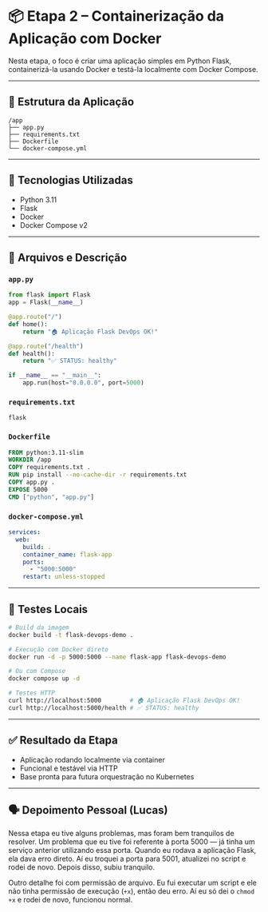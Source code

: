 # 📦 Etapa 2 – Containerização da Aplicação com Docker

Nesta etapa, o foco é criar uma aplicação simples em Python Flask, containerizá-la usando Docker e testá-la localmente com Docker Compose.

---

## 🧱 Estrutura da Aplicação

```
/app
├── app.py
├── requirements.txt
├── Dockerfile
└── docker-compose.yml
```

---

## 🧰 Tecnologias Utilizadas

- Python 3.11  
- Flask  
- Docker  
- Docker Compose v2  

---

## 📜 Arquivos e Descrição

### `app.py`

```python
from flask import Flask
app = Flask(__name__)

@app.route("/")
def home():
    return "🏠 Aplicação Flask DevOps OK!"

@app.route("/health")
def health():
    return "✅ STATUS: healthy"

if __name__ == "__main__":
    app.run(host="0.0.0.0", port=5000)
```

### `requirements.txt`

```
flask
```

### `Dockerfile`

```Dockerfile
FROM python:3.11-slim
WORKDIR /app
COPY requirements.txt .
RUN pip install --no-cache-dir -r requirements.txt
COPY app.py .
EXPOSE 5000
CMD ["python", "app.py"]
```

### `docker-compose.yml`

```yaml
services:
  web:
    build: .
    container_name: flask-app
    ports:
      - "5000:5000"
    restart: unless-stopped
```

---

## 🧪 Testes Locais

```bash
# Build da imagem
docker build -t flask-devops-demo .

# Execução com Docker direto
docker run -d -p 5000:5000 --name flask-app flask-devops-demo

# Ou com Compose
docker compose up -d

# Testes HTTP
curl http://localhost:5000        # 🏠 Aplicação Flask DevOps OK!
curl http://localhost:5000/health # ✅ STATUS: healthy
```

---

## ✅ Resultado da Etapa

- Aplicação rodando localmente via container  
- Funcional e testável via HTTP  
- Base pronta para futura orquestração no Kubernetes  

---

## 🗣️ Depoimento Pessoal (Lucas)

Nessa etapa eu tive alguns problemas, mas foram bem tranquilos de resolver. Um problema que eu tive foi referente à porta 5000 — já tinha um serviço anterior utilizando essa porta. Quando eu rodava a aplicação Flask, ela dava erro direto. Aí eu troquei a porta para 5001, atualizei no script e rodei de novo. Depois disso, subiu tranquilo.

Outro detalhe foi com permissão de arquivo. Eu fui executar um script e ele não tinha permissão de execução (`+x`), então deu erro. Aí eu só dei o `chmod +x` e rodei de novo, funcionou normal.
